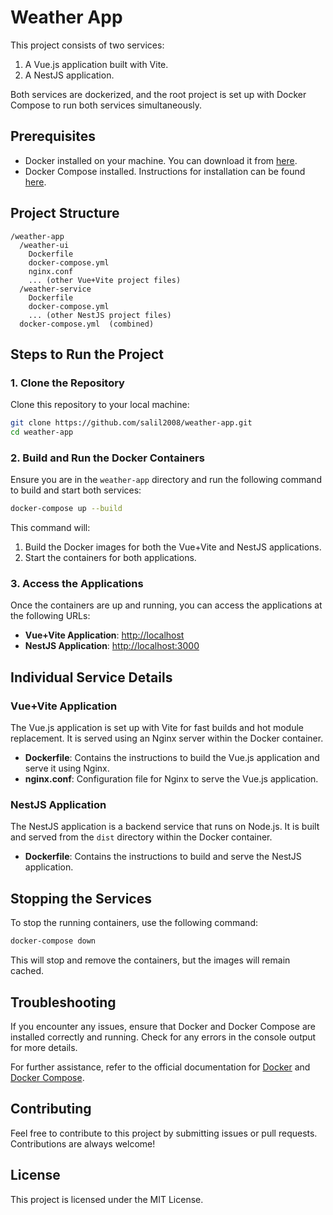 
# Weather App

This project consists of two services:
1. A Vue.js application built with Vite.
2. A NestJS application.

Both services are dockerized, and the root project is set up with Docker Compose to run both services simultaneously.

## Prerequisites

- Docker installed on your machine. You can download it from [here](https://www.docker.com/get-started).
- Docker Compose installed. Instructions for installation can be found [here](https://docs.docker.com/compose/install/).

## Project Structure

```
/weather-app
  /weather-ui
    Dockerfile
    docker-compose.yml
    nginx.conf
    ... (other Vue+Vite project files)
  /weather-service
    Dockerfile
    docker-compose.yml
    ... (other NestJS project files)
  docker-compose.yml  (combined)
```

## Steps to Run the Project

### 1. Clone the Repository

Clone this repository to your local machine:

```sh
git clone https://github.com/salil2008/weather-app.git
cd weather-app
```

### 2. Build and Run the Docker Containers

Ensure you are in the `weather-app` directory and run the following command to build and start both services:

```sh
docker-compose up --build
```

This command will:

1. Build the Docker images for both the Vue+Vite and NestJS applications.
2. Start the containers for both applications.

### 3. Access the Applications

Once the containers are up and running, you can access the applications at the following URLs:

- **Vue+Vite Application**: [http://localhost](http://localhost)
- **NestJS Application**: [http://localhost:3000](http://localhost:3000)

## Individual Service Details

### Vue+Vite Application

The Vue.js application is set up with Vite for fast builds and hot module replacement. It is served using an Nginx server within the Docker container.

- **Dockerfile**: Contains the instructions to build the Vue.js application and serve it using Nginx.
- **nginx.conf**: Configuration file for Nginx to serve the Vue.js application.

### NestJS Application

The NestJS application is a backend service that runs on Node.js. It is built and served from the `dist` directory within the Docker container.

- **Dockerfile**: Contains the instructions to build and serve the NestJS application.

## Stopping the Services

To stop the running containers, use the following command:

```sh
docker-compose down
```

This will stop and remove the containers, but the images will remain cached.

## Troubleshooting

If you encounter any issues, ensure that Docker and Docker Compose are installed correctly and running. Check for any errors in the console output for more details.

For further assistance, refer to the official documentation for [Docker](https://docs.docker.com/) and [Docker Compose](https://docs.docker.com/compose/).

## Contributing

Feel free to contribute to this project by submitting issues or pull requests. Contributions are always welcome!

## License

This project is licensed under the MIT License.

